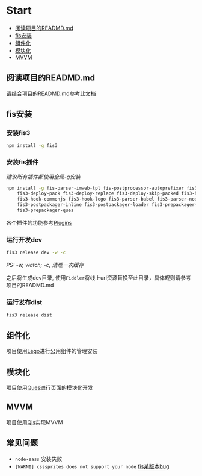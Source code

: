 
# Start

- [阅读项目的READMD.md](#阅读项目的readmdmd)
- [fis安装](#fis安装)
- [组件化](#组件化)
- [模块化](#模块化)
- [MVVM](#MVVM)

## 阅读项目的READMD.md

请结合项目的READMD.md参考此文档

## fis安装

### 安装fis3

```sh
npm install -g fis3
```

### 安装fis插件

*建议所有插件都使用全局-g安装*

```sh
npm install -g fis-parser-imweb-tpl fis-postprocessor-autoprefixer fis3-deploy-local-deliver 
    fis3-deploy-pack fis3-deploy-replace fis3-deploy-skip-packed fis3-hook-annotation 
    fis3-hook-commonjs fis3-hook-lego fis3-parser-babel fis3-parser-node-sass 
    fis3-postpackager-inline fis3-postpackager-loader fis3-prepackager-imweb-ques 
    fis3-prepackager-ques
```

各个插件的功能参考[Plugins](Plugins.md)

### 运行开发dev

```sh
fis3 release dev -w -c
```

*PS: -w, watch; -c, 清理一次缓存*

之后将生成dev目录, 使用`Fiddler`将线上url资源替换至此目录，具体规则请参考项目的READMD.md

### 运行发布dist

```sh
fis3 release dist
```

## 组件化

项目使用[Lego](Lego.md)进行公用组件的管理安装

## 模块化

项目使用[Ques](Ques.md)进行页面的模块化开发

## MVVM

项目使用[Qjs](Qjs.md)实现MVVM

## 常见问题

- `node-sass` 安装失败
- `[WARNI] csssprites does not support your node` [fis某版本bug](https://github.com/fex-team/fis-spriter-csssprites/issues/27#issuecomment-204300858)

